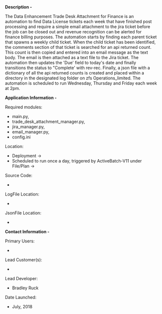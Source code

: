 **Description -**

The Data Enhancement Trade Desk Attachment for Finance is an automation to find Data License tickets each week that
have finished post processing and require a simple email attachment to the jira ticket before the job can be closed
out and revenue recognition can be alerted for finance billing purposes. The automation starts by finding each parent
ticket that spawns a weekly child ticket.  When the child ticket has been identified, the comments section of that
ticket is searched for an api returned count. This count is then copied and entered into an email message as the text
body. The email is then attached as a text file to the Jira ticket.  The automation then updates the 'Due' field to
today's date and finally transitions the status to "Complete' with rev-rec. Finally, a json file with a dictionary of
all the api returned counts is created and placed within a directory in the designated log folder on zfs
Operations_limited. The automation is scheduled to run Wednesday, Thursday and Friday each week at 2pm.

**Application Information -**

Required modules: <ul>
                  <li>main.py,
                  <li>trade_desk_attachment_manager.py,
                  <li>jira_manager.py,
                  <li>email_manager.py,
                  <li>config.ini
                  </ul>

Location:         <ul>
                  <li>Deployment -> 
                  <li>Scheduled to run once a day, triggered by ActiveBatch-V11 under File/Plan -> 
                  </ul>

Source Code:      <ul>
                  <li>
                  </ul>

LogFile Location: <ul>
                  <li>
                  </ul>
                  
JsonFile Location:<ul>
                  <li>
                  </ul>

**Contact Information -**

Primary Users:    <ul>
                  <li>
                  </ul>

Lead Customer(s): <ul>
                  <li>
                  </ul>

Lead Developer:   <ul>
                  <li>Bradley Ruck
                  </ul>

Date Launched:    <ul>
                  <li>July, 2018
                  </ul>
